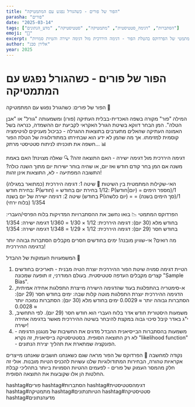 ```yaml
---
title: "הפור של פורים - כשהגורל נפגש עם המתמטיקה"
parasha: "פורים"
date: "2025-03-14"
tags: ["הסתברות", "דגימה_סטטיסטית", "מתמטיקה", "סטטיסטיקה", "מדע_הנתונים"]
emoji: "🎲"
excerpt: "ניתוח מתמטי של הפרדוקס בהטלת הפור - דגימה היררכית מול דגימה ישירה והטיות סמויות"
author: "אלירן סבג"
year: 2025
---
```


# הפור של פורים - כשהגורל נפגש עם המתמטיקה

הפור של פורים: כשהגורל נפגש עם המתמטיקה 🎲

המילה "פור" מקורה בשפה האכדית-בבלית העתיקה (פורו) ומשמעותה "גורל" או "אבן הטלה". המן הבחר דווקא בשיטת הגורל האקראי לקביעת יום ההשמדה, כנראה בשל האמונה העתיקה שהאלים מתערבים בתוצאות ההגרלה - כביכול מעניקים לגיטימציה קוסמית למזימתו. אך מה שהמן לא ידע הוא שבחירתו במתודולוגיה של הטלת הפור חשפה את תוכניתו לניתוח סטטיסטי מרתק... 📊

דגימה היררכית מול דגימה ישירה - האם התוצאה זהה? 🔍
שאלה מצוינת! האם באמת משנה אם המן בחר קודם חודש ואז יום, או שהיה בוחר ישירות יום מתוך השנה כולה? התשובה המפתיעה - לא, התוצאות אינן זהות!

האי-שקילות המתמטית בין השיטות 📐
שיטה 1: דגימה היררכית (כמתואר במגילה)
בחירת חודש: P(חודש) = 1/12
בחירת יום בחודש: P(יום|חודש) = 1/(מספר הימים בחודש)
שיטה 2: דגימה ישירה של יום בשנה
P(יום כלשהו) = 1/(סך הימים בשנה) = 1/354 (בלוח ירחי)

הפרדוקס המתמטי 📉
בואו נחשב את ההסתברויות המדויקות בלוח הפרסי/העברי:
בחודש מלא (30 יום):
דגימה היררכית: 1/12 × 1/30 = 1/360
דגימה ישירה: 1/354
בחודש חסר (29 יום):
דגימה היררכית: 1/12 × 1/29 = 1/348
דגימה ישירה: 1/354

מה רואים? אי-שוויון מובנה! ימים בחודשים חסרים מקבלים הסתברות גבוהה יותר בדגימה ההיררכית!

המשמעויות העמוקות של ההבדל 🧠
1. הטיית דגימה סמויה
שיטת הפור ההיררכית יוצרת הטיה מבנית - תאריכים בחודשים קצרים מקבלים העדפה סטטיסטית. בעולם המודרני, זו תופעה שמכונה "Sample Bias".
2. א-סימטריה בהתפלגות
בעוד שהדגימה הישירה מייצרת התפלגות אחידה אמיתית, הדגימה ההיררכית יוצרת התפלגות מוטה קלות שבה:
ימים בחודש חסר (29 יום): הסתברות גבוהה יותר ≈ 0.0029
ימים בחודש מלא (30 יום): הסתברות נמוכה יותר ≈ 0.0028
3. משמעות היסטורית
חודש אדר בלוח העברי הוא חודש חסר (29 יום). לפי התחשיב, י"ג באדר קיבל סיכוי גבוה במקצת להיבחר בשיטה ההיררכית מאשר בדגימה אחידה ישירה!
4. משמעות בהסתברות הבייסיאנית
ההבדל מדגים את החשיבות של מנגנון הדגימה - לא רק התוצאה הסופית. בסטטיסטיקה בייסיאנית, זה נקרא "likelihood function" - הפונקציה שמתארת את תהליך יצירת הנתונים.

נקודה למחשבה 💭
הפרדוקס של הפור מראה שגם כשאנחנו חושבים שאנחנו מייצרים אקראיות טהורה, הבחירות המתודולוגיות שלנו עשויות להכניס הטיות מובנות. אולי זה חלק מהמסר העמוק של פורים - לפעמים ההטיות הסמויות ביותר בתהליכי קבלת החלטות הן אלו שקובעות את התוצאה הסופית.

hashtag#פורים hashtag#הסתברות hashtag#דגימהסטטיסטית hashtag#מתמטיקה hashtag#הטיותנתונים hashtag#סטטיסטיקה hashtag#מדעהנתונים

